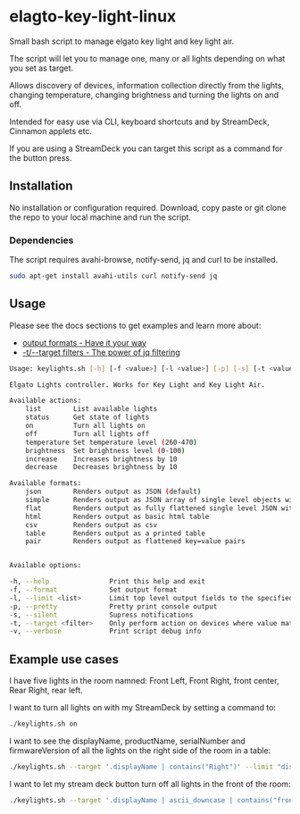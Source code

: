 # elagto-key-light-linux

Small bash script to manage elgato key light and key light air.

The script will let you to manage one, many or all lights depending on what you set as target.

Allows discovery of devices, information collection directly from the lights, changing temperature, changing brightness and turning the lights on and off.

Intended for easy use via CLI, keyboard shortcuts and by StreamDeck, Cinnamon applets etc.

If you are using a StreamDeck you can target this script as a command for the button press.

## Installation

No installation or configuration required. Download, copy paste or git clone the repo to your local machine and run the script.

### Dependencies

The script requires avahi-browse, notify-send, jq and curl to be installed.

```bash
sudo apt-get install avahi-utils curl notify-send jq
```

## Usage

Please see the docs sections to get examples and learn more about:

* [output formats - Have it your way](docs/output-formats.md)
* [-t/--target filters - The power of jq filtering](docs/target-filters.md)

```bash
Usage: keylights.sh [-h] [-f <value>] [-l <value>] [-p] [-s] [-t <value>][-v] [--<option>] [--<option> <value>] <action>

Elgato Lights controller. Works for Key Light and Key Light Air.

Available actions:
    list        List available lights
    status      Get state of lights
    on          Turn all lights on
    off         Turn all lights off
    temperature Set temperature level (260-470)
    brightness  Set brightness level (0-100)
    increase    Increases brightness by 10
    decrease    Decreases brightness by 10

Available formats:
    json        Renders output as JSON (default)
    simple      Renders output as JSON array of single level objects with subarrays as .(dot) notation JSON
    flat        Renders output as fully flattened single level JSON with .(dot) notation JSON
    html        Renders output as basic html table
    csv         Renders output as csv
    table       Renders output as a printed table
    pair        Renders output as flattened key=value pairs


Available options:

-h, --help               Print this help and exit
-f, --format             Set output format
-l, --limit <list>       Limit top level output fields to the specified comma separated list
-p, --pretty             Pretty print console output
-s, --silent             Supress notifications
-t, --target <filter>    Only perform action on devices where value matches filter
-v, --verbose            Print script debug info
```

## Example use cases

I have five lights in the room namned: Front Left, Front Right, front center, Rear Right, rear left.

I want to turn all lights on with my StreamDeck by setting a command to:

```bash
./keylights.sh on
```

I want to see the displayName, productName, serialNumber and firmwareVersion of all the lights on the right side of the room in a table:

```bash
./keylights.sh --target '.displayName | contains("Right")' --limit "displayName, productName, serialNumber, firmwareVersion"  --format table list
```

I want to let my stream deck button turn off all lights in the front of the room:

```bash
./keylights.sh --target '.displayName | ascii_downcase | contains("front")' off
```

